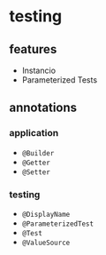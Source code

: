 # testing

## features

- Instancio
- Parameterized Tests

## annotations

### application

- `@Builder`
- `@Getter`
- `@Setter`

### testing

- `@DisplayName`
- `@ParameterizedTest`
- `@Test`
- `@ValueSource`
